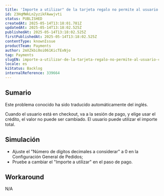 ```yaml
---
title: 'Importe a utilizar" de la tarjeta regalo no permite al usuario cambiar el valor cuando la moneda no tiene decimales'
id: 23HqMWkLn2yzikFAwwjvti
status: PUBLISHED
createdAt: 2025-05-14T13:18:01.781Z
updatedAt: 2025-05-14T13:18:02.525Z
publishedAt: 2025-05-14T13:18:02.525Z
firstPublishedAt: 2025-05-14T13:18:02.525Z
contentType: knownIssue
productTeam: Payments
author: 2mXZkbi0oi061KicTExNjo
tag: Payments
slugEN: importe-a-utilizar-de-la-tarjeta-regalo-no-permite-al-usuario-cambiar-el-valor-cuando-la-moneda-no-tiene-decimales
locale: es
kiStatus: Backlog
internalReference: 339664
---
```


## Sumario

<div class="alert alert-info">
  <p>Este problema conocido ha sido traducido automáticamente del inglés.</p>
</div>


Cuando el usuario está en checkout, va a la sesión de pago, y elige usar el crédito, el valor no puede ser cambiado. El usuario puede utilizar el importe total.


##

## Simulación



- Ajuste el "Número de dígitos decimales a considerar" a 0 en la Configuración General de Pedidos;
- Pruebe a cambiar el "Importe a utilizar" en el paso de pago.



## Workaround


N/A





